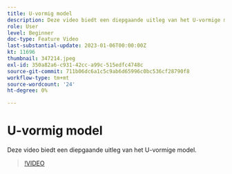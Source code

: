 ```yaml
---
title: U-vormig model
description: Deze video biedt een diepgaande uitleg van het U-vormige model.
role: User
level: Beginner
doc-type: Feature Video
last-substantial-update: 2023-01-06T00:00:00Z
kt: 11696
thumbnail: 347214.jpeg
exl-id: 350a82a6-c931-42cc-a99c-515edfc4748c
source-git-commit: 711b06dc6a1c5c9ab6d65996c0bc536cf28790f8
workflow-type: tm+mt
source-wordcount: '24'
ht-degree: 0%

---
```


# U-vormig model

Deze video biedt een diepgaande uitleg van het U-vormige model.

>[!VIDEO](https://video.tv.adobe.com/v/347214/?quality=12&learn=on)
